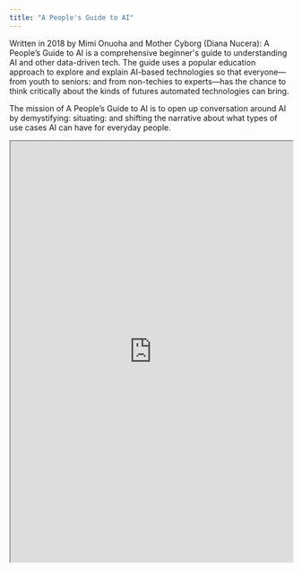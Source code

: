 ```yaml
---
title: "A People's Guide to AI"
---
```


Written in 2018 by Mimi Onuoha and Mother Cyborg (Diana Nucera): A People’s Guide to AI is a comprehensive beginner's guide to understanding AI and other data-driven tech. The guide uses a popular education approach to explore and explain AI-based technologies so that everyone—from youth to seniors: and from non-techies to experts—has the chance to think critically about the kinds of futures automated technologies can bring.

The mission of A People’s Guide to AI is to open up conversation around AI by demystifying: situating: and shifting the narrative about what types of use cases AI can have for everyday people.

<iframe height="750" width="100%" src="https://ewelton.github.io/ktest/wiki.html#A%20People's%20Guide%20to%20AI"></iframe>
